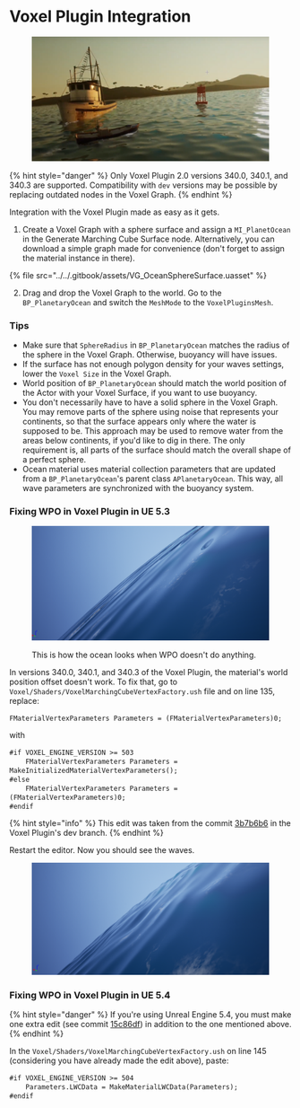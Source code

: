 # Voxel Plugin Integration

<figure><img src="../../.gitbook/assets/image (18).png" alt=""><figcaption></figcaption></figure>

{% hint style="danger" %}
Only Voxel Plugin 2.0 versions 340.0, 340.1, and 340.3 are supported. Compatibility with `dev` versions may be possible by replacing outdated nodes in the Voxel Graph.
{% endhint %}

Integration with the Voxel Plugin made as easy as it gets.

1. Create a Voxel Graph with a sphere surface and assign a `MI_PlanetOcean` in the Generate Marching Cube Surface node. Alternatively, you can download a simple graph made for convenience (don't forget to assign the material instance in there).

{% file src="../../.gitbook/assets/VG_OceanSphereSurface.uasset" %}

2. Drag and drop the Voxel Graph to the world. Go to the `BP_PlanetaryOcean` and switch the `MeshMode` to the `VoxelPluginsMesh`.

### Tips

* Make sure that `SphereRadius` in `BP_PlanetaryOcean` matches the radius of the sphere in the Voxel Graph. Otherwise, buoyancy will have issues.
* If the surface has not enough polygon density for your waves settings, lower the `Voxel Size` in the Voxel Graph.
* World position of `BP_PlanetaryOcean` should match the world position of the Actor with your Voxel Surface, if you want to use buoyancy.
* You don't necessarily have to have a solid sphere in the Voxel Graph. You may remove parts of the sphere using noise that represents your continents, so that the surface appears only where the water is supposed to be. This approach may be used to remove water from the areas below continents, if you'd like to dig in there. The only requirement is, all parts of the surface should match the overall shape of a perfect sphere.
* Ocean material uses material collection parameters that are updated from a `BP_PlanetaryOcean`'s parent class `APlanetaryOcean`. This way, all wave parameters are synchronized with the buoyancy system.

### Fixing WPO in Voxel Plugin in UE 5.3

<figure><img src="../../.gitbook/assets/image (1).png" alt=""><figcaption><p>This is how the ocean looks when WPO doesn't do anything.</p></figcaption></figure>

In versions 340.0, 340.1, and 340.3 of the Voxel Plugin, the material's world position offset doesn't work. To fix that, go to `Voxel/Shaders/VoxelMarchingCubeVertexFactory.ush` file and on line 135, replace:

```hlsl
FMaterialVertexParameters Parameters = (FMaterialVertexParameters)0;
```

with

```hlsl
#if VOXEL_ENGINE_VERSION >= 503
	FMaterialVertexParameters Parameters = MakeInitializedMaterialVertexParameters();
#else
	FMaterialVertexParameters Parameters = (FMaterialVertexParameters)0;
#endif
```

{% hint style="info" %}
This edit was taken from the commit [3b7b6b6](https://github.com/VoxelPlugin/VoxelPlugin/commit/3b7b6b6d3ce16eb555bbc757dd50128298223d4f) in the Voxel Plugin's dev branch.
{% endhint %}

Restart the editor. Now you should see the waves.

<figure><img src="../../.gitbook/assets/image (16).png" alt=""><figcaption></figcaption></figure>

### Fixing WPO in Voxel Plugin in UE 5.4

{% hint style="danger" %}
If you're using Unreal Engine 5.4, you must make one extra edit (see commit [15c86df](https://github.com/VoxelPlugin/VoxelPlugin/commit/15c86df02b7819b4977da843954fba47f765bf3c)) in addition to the one mentioned above.
{% endhint %}

In the `Voxel/Shaders/VoxelMarchingCubeVertexFactory.ush` on line 145 (considering you have already made the edit above), paste:

```hlsl
#if VOXEL_ENGINE_VERSION >= 504
    Parameters.LWCData = MakeMaterialLWCData(Parameters);
#endif
```
